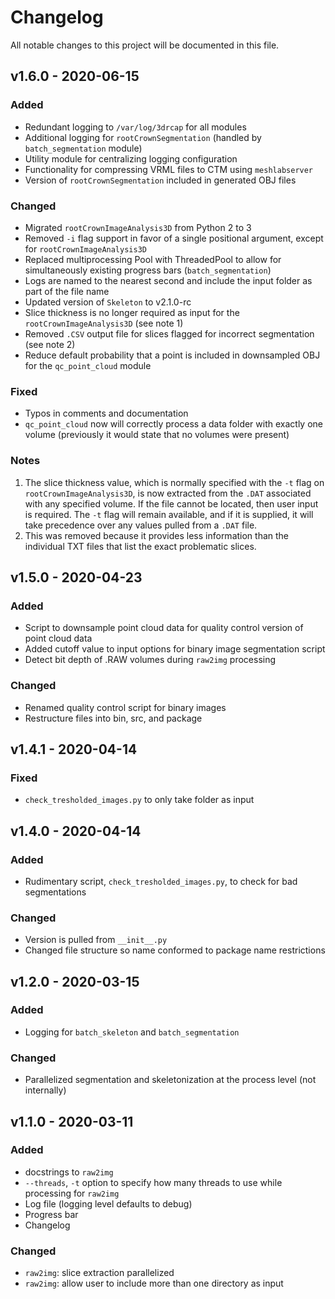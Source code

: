 # Changelog

All notable changes to this project will be documented in this file.

## v1.6.0 - 2020-06-15

### Added

- Redundant logging to `/var/log/3drcap` for all modules
- Additional logging for `rootCrownSegmentation` (handled by `batch_segmentation` module)
- Utility module for centralizing logging configuration
- Functionality for compressing VRML files to CTM using `meshlabserver`
- Version of `rootCrownSegmentation` included in generated OBJ files

### Changed

- Migrated `rootCrownImageAnalysis3D` from Python 2 to 3
- Removed `-i` flag support in favor of a single positional argument, except for `rootCrownImageAnalysis3D`
- Replaced multiprocessing Pool with ThreadedPool to allow for simultaneously existing progress bars (`batch_segmentation`)
- Logs are named to the nearest second and include the input folder as part of the file name
- Updated version of `Skeleton` to v2.1.0-rc
- Slice thickness is no longer required as input for the `rootCrownImageAnalysis3D` (see note 1)
- Removed `.CSV` output file for slices flagged for incorrect segmentation (see note 2)
- Reduce default probability that a point is included in downsampled OBJ for the `qc_point_cloud` module

### Fixed

- Typos in comments and documentation
- `qc_point_cloud` now will correctly process a data folder with exactly one volume (previously it would state that no volumes were present)

### Notes
1. The slice thickness value, which is normally specified with the `-t` flag on `rootCrownImageAnalysis3D`, is now
extracted from the `.DAT` associated with any specified volume. If the file cannot be located, then user input is 
required. The `-t` flag will remain available, and if it is supplied, it will take precedence over any values pulled
from a `.DAT` file.
2. This was removed because it provides less information than the individual TXT
files that list the exact problematic slices.

## v1.5.0 - 2020-04-23

### Added

- Script to downsample point cloud data for quality control version of point cloud data
- Added cutoff value to input options for binary image segmentation script
- Detect bit depth of .RAW volumes during `raw2img` processing

### Changed

- Renamed quality control script for binary images
- Restructure files into bin, src, and package

## v1.4.1 - 2020-04-14

### Fixed

- `check_tresholded_images.py` to only take folder as input

## v1.4.0 - 2020-04-14

### Added

- Rudimentary script, `check_tresholded_images.py`, to check for bad segmentations

### Changed

- Version is pulled from `__init__.py`
- Changed file structure so name conformed to package name restrictions

## v1.2.0 - 2020-03-15

### Added

- Logging for `batch_skeleton` and `batch_segmentation`

### Changed

- Parallelized segmentation and skeletonization at the process level (not internally)

## v1.1.0 - 2020-03-11

### Added

- docstrings to `raw2img`
- `--threads`, `-t` option to specify how many threads to use while processing for `raw2img`
- Log file (logging level defaults to debug)
- Progress bar
- Changelog

### Changed

- `raw2img`: slice extraction parallelized
- `raw2img`: allow user to include more than one directory as input